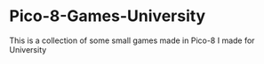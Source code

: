 # Pico-8-Games-University

This is a collection of some small games made in Pico-8 I made for University

